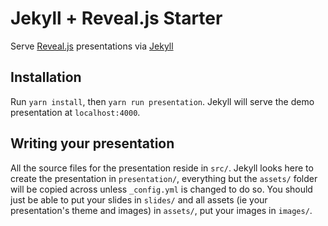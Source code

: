 # Jekyll + Reveal.js Starter

Serve [Reveal.js](http://lab.hakim.se/reveal-js/#/) presentations via [Jekyll](https://jekyllrb.com/)

## Installation

Run `yarn install`, then `yarn run presentation`. Jekyll will serve the demo presentation at `localhost:4000`.

## Writing your presentation

All the source files for the presentation reside in `src/`. Jekyll looks here to create the presentation in `presentation/`, everything but the `assets/` folder will be copied across unless `_config.yml` is changed to do so. You should just be able to put your slides in `slides/` and all assets (ie your presentation's theme and images) in `assets/`, put your images in `images/`.
